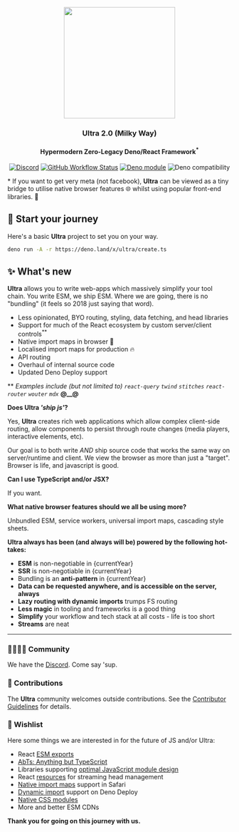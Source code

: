 <div align="center">
<br />
<img src="https://ultrajs.dev/ultra.svg" height="250" />

### Ultra 2.0 (Milky Way)

#### Hypermodern Zero-Legacy Deno/React Framework<sup>*</sup>

[![Discord][discord-badge]][discord]
[![GitHub Workflow Status][actions-badge]][actions]
[![Deno module](https://shield.deno.dev/x/ultra)](https://deno.land/x/ultra)
![Deno compatibility](https://shield.deno.dev/deno/^1.24.3)

</div>

\* If you want to get very meta (not facebook), **Ultra** can be viewed as a
tiny bridge to utilise native browser features 🌐 whilst using popular front-end
libraries. 🧰

## 🧙 Start your journey

Here's a basic **Ultra** project to set you on your way.

```sh
deno run -A -r https://deno.land/x/ultra/create.ts
```

## ✨ What's new

**Ultra** allows you to write web-apps which massively simplify your tool chain.
You write ESM, we ship ESM. Where we are going, there is no "bundling" (it feels
so 2018 just saying that word).

- Less opinionated, BYO routing, styling, data fetching, and head libraries
- Support for much of the React ecosystem by custom server/client
  controls<sup>**</sup>
- Native import maps in browser 🤖
- Localised import maps for production 🔥
- API routing
- Overhaul of internal source code
- Updated Deno Deploy support

\*\* _Examples include (but not limited to) `react-query` `twind` `stitches`
`react-router` `wouter` `mdx`_ **@__@**

**Does Ultra _'ship js'_?**

Yes, **Ultra** creates rich web applications which allow complex client-side
routing, allow components to persist through route changes (media players,
interactive elements, etc).

Our goal is to both write _AND_ ship source code that works the same way on
server/runtime and client. We view the browser as more than just a "target".
Browser is life, and javascript is good.

**Can I use TypeScript and/or JSX?**

If you want.

**What native browser features should we all be using more?**

Unbundled ESM, service workers, universal import maps, cascading style sheets.

**Ultra always has been (and always will be) powered by the following
hot-takes:**

- **ESM** is non-negotiable in {currentYear}
- **SSR** is non-negotiable in {currentYear}
- Bundling is an **anti-pattern** in {currentYear}
- **Data can be requested anywhere, and is accessible on the server, always**
- **Lazy routing with dynamic imports** trumps FS routing
- **Less magic** in tooling and frameworks is a good thing
- **Simplify** your workflow and tech stack at all costs - life is too short
- **Streams** are neat

---

### 👨‍👩‍👧‍👦 Community

We have the [Discord](https://discord.gg/XDC5WxGHb2). Come say 'sup.

### 🧟 Contributions

The **Ultra** community welcomes outside contributions. See the
[Contributor Guidelines](./CONTRIBUTING.md) for details.

### 🦥 Wishlist

Here some things we are interested in for the future of JS and/or Ultra:

- React [ESM exports](https://github.com/facebook/react/issues/11503)
- [AbTs: Anything but TypeScript](https://tc39.es/proposal-type-annotations)
- Libraries supporting
  [optimal JavaScript module design](https://jaydenseric.com/blog/optimal-javascript-module-design)
- React
  [resources](https://github.com/facebook/react/commit/796d31809b3683083d3b62ccbab4f00dec8ffb1f)
  for streaming head management
- [Native import maps](https://caniuse.com/import-maps) support in Safari
- [Dynamic import](https://github.com/denoland/deploy_feedback/issues/1) support
  on Deno Deploy
- [Native CSS modules](https://css-tricks.com/css-modules-the-native-ones/)
- More and better ESM CDNs

**Thank you for going on this journey with us.**

[docs-badge]: https://img.shields.io/github/v/release/exhibitionist-digital/ultra?label=Docs&logo=deno&color=000000&
[docs]: https://ultrajs.dev/docs
[discord-badge]: https://img.shields.io/discord/956480805088153620?logo=discord&label=Discord&color=000000&&logoColor=ffffff
[discord]: https://discord.gg/XDC5WxGHb2
[actions-badge]: https://img.shields.io/github/workflow/status/exhibitionist-digital/ultra/fmt%20+%20lint?color=000000&logo=github&label=Tests
[actions]: https://github.com/exhibitionist-digital/ultra/actions
